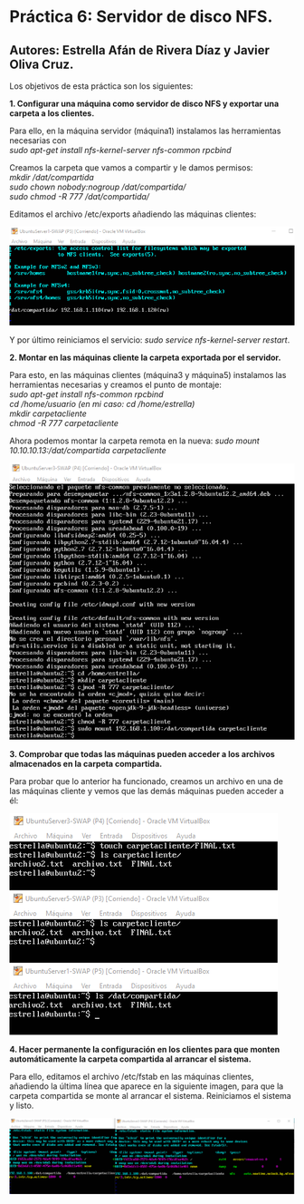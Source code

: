 # Práctica 6: Servidor de disco NFS.
## Autores: Estrella Afán de Rivera Díaz y Javier Oliva Cruz.


Los objetivos de esta práctica son los siguientes: 

**1. Configurar una máquina como servidor de disco NFS y exportar una carpeta a los clientes.**

Para ello, en la máquina servidor (máquina1) instalamos las herramientas necesarias con  
*sudo apt-get install nfs-kernel-server nfs-common rpcbind*

Creamos la carpeta que vamos a compartir y le damos permisos:  
*mkdir /dat/compartida  
sudo chown nobody:nogroup /dat/compartida/  
sudo chmod -R 777 /dat/compartida/*  

Editamos el archivo /etc/exports añadiendo las máquinas clientes:

![img](https://github.com/estrella415/SWAP/blob/master/Practica6/1.png)

Y por último reiniciamos el servicio: *sudo service nfs-kernel-server restart*.

**2. Montar en las máquinas cliente la carpeta exportada por el servidor.**

Para esto, en las máquinas clientes (máquina3 y máquina5) instalamos las herramientas necesarias y creamos el punto de montaje:  
*sudo apt-get install nfs-common rpcbind  
cd /home/usuario (en mi caso: cd /home/estrella)  
mkdir carpetacliente  
chmod -R 777 carpetacliente*

Ahora podemos montar la carpeta remota en la nueva: *sudo mount 10.10.10.13:/dat/compartida carpetacliente*

![img](https://github.com/estrella415/SWAP/blob/master/Practica6/2.png)

**3. Comprobar que todas las máquinas pueden acceder a los archivos almacenados en la carpeta compartida.**

Para probar que lo anterior ha funcionado, creamos un archivo en una de las máquinas cliente y vemos que las demás máquinas pueden acceder a él:

![img](https://github.com/estrella415/SWAP/blob/master/Practica6/4.png)

**4. Hacer permanente la configuración en los clientes para que monten automáticamente la carpeta compartida al arrancar el sistema.**

Para ello, editamos el archivo /etc/fstab en las máquinas clientes, añadiendo la última línea que aparece en la siguiente imagen, 
para que la carpeta compartida se monte al arrancar el sistema. Reiniciamos el sistema y listo.

![img](https://github.com/estrella415/SWAP/blob/master/Practica6/3.png)


